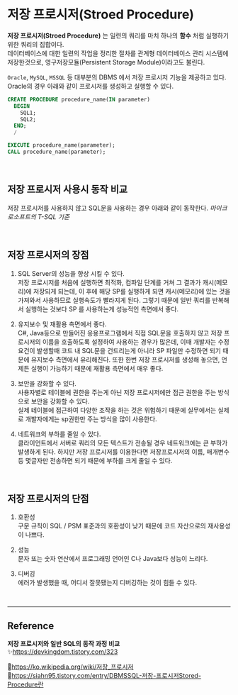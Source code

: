 # 저장 프로시저(Stroed Procedure)

**저장 프로시저(Stroed Procedure)** 는 일련의 쿼리를 마치 하나의 **함수** 처럼 실행하기 위한 쿼리의 집합이다.  
데이터베이스에 대한 일련의 작업을 정리한 절차를 관계형 데이터베이스 관리 시스템에 저장한것으로, 영구저장모듈(Persistent Storage Module)이라고도 불린다.

`Oracle`, `MySQL`, `MSSQL` 등 대부분의 DBMS 에서 저장 프로시저 기능을 제공하고 있다.  
Oracle의 경우 아래와 같이 프로시저를 생성하고 실행할 수 있다.

```sql
CREATE PROCEDURE procedure_name(IN parameter)
  BEGIN
    SQL1;
    SQL2;
  END;
  /

EXECUTE procedure_name(parameter);
CALL procedure_name(parameter);
```

<br/>

## 저장 프로시저 사용시 동작 비교

저장 프로시저를 사용하지 않고 SQL문을 사용하는 경우 아래와 같이 동작한다. _마이크로소프트의 T-SQL 기준_

<br/>

## 저장 프로시저의 장점

1. SQL Server의 성능을 향상 시킬 수 있다.  
   저장 프로시저를 처음에 실행하면 최적화, 컴파일 단계를 거쳐 그 결과가 캐시(메모리)에 저장되게 되는데, 이 후에 해당 SP를 실행하게 되면 캐시(메모리)에 있는 것을 가져와서 사용하므로 실행속도가 빨라지게 된다.
   그렇기 때문에 일반 쿼리를 반복해서 실행하는 것보다 SP 를 사용하는게 성능적인 측면에서 좋다.

2. 유지보수 및 재활용 측면에서 좋다.  
   C#, Java등으로 만들어진 응용프로그램에서 직접 SQL문을 호출하지 않고 저장 프로시저의 이름을 호출하도록 설정하여 사용하는 경우가 많은데, 이때 개발자는 수정요건이 발생할때 코드 내 SQL문을 건드리는게 아니라 SP 파일만 수정하면 되기 때문에 유지보수 측면에서 유리해진다.
   또한 한번 저장 프로시저를 생성해 놓으면, 언제든 실행이 가능하기 때문에 재활용 측면에서 매우 좋다.

3. 보안을 강화할 수 있다.  
   사용자별로 테이블에 권한을 주는게 아닌 저장 프로시저에만 접근 권한을 주는 방식으로 보안을 강화할 수 있다.  
   실제 테이블에 접근하여 다양한 조작을 하는 것은 위험하기 때문에 실무에서는 실제로 개발자에게는 sp권한만 주는 방식을 많이 사용한다.

4. 네트워크의 부하를 줄일 수 있다.  
   클라이언트에서 서버로 쿼리의 모든 텍스트가 전송될 경우 네트워크에는 큰 부하가 발생하게 된다. 하지만 저장 프로시저를 이용한다면 저장프로시저의 이름, 매개변수 등 몇글자만 전송하면 되기 때문에 부하를 크게 줄일 수 있다.

<br/>

## 저장 프로시저의 단점

1. 호환성  
   구문 규칙이 SQL / PSM 표준과의 호환성이 낮기 때문에 코드 자산으로의 재사용성이 나쁘다.

2. 성능  
   문자 또는 숫자 연산에서 프로그래밍 언어인 C나 Java보다 성능이 느리다.

3. 디버깅  
   에러가 발생했을 때, 어디서 잘못됐는지 디버깅하는 것이 힘들 수 있다.

<br/>

---

## Reference

**저장 프로시저와 일반 SQL의 동작 과정 비교**
✨https://devkingdom.tistory.com/323

📄https://ko.wikipedia.org/wiki/저장_프로시저  
📄https://siahn95.tistory.com/entry/DBMSSQL-저장-프로시저Stored-Procedure란

